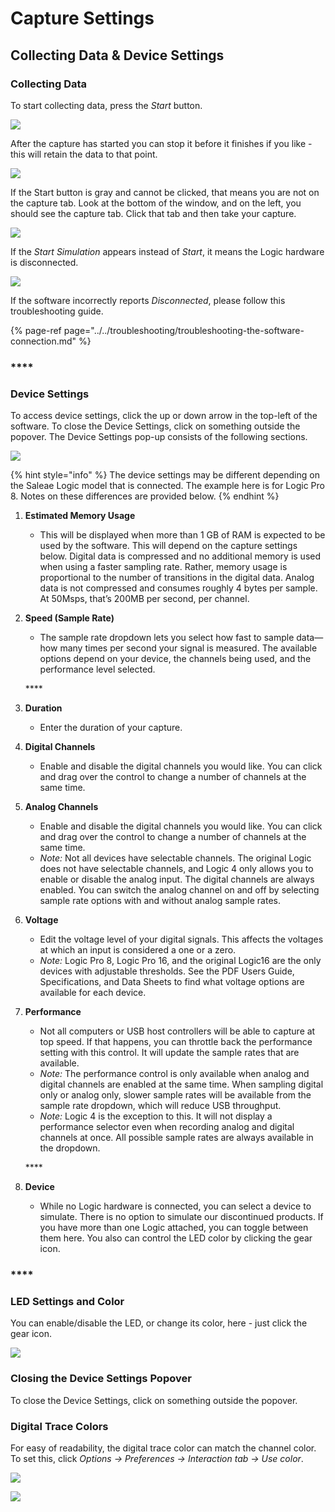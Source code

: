 # Capture Settings

## Collecting Data & Device Settings

### **Collecting Data**

To start collecting data, press the _Start_ button. 

![](https://trello-attachments.s3.amazonaws.com/55f0ad9685db3c82f0f3aeba/57215c9235e35b9ed39e9b66/64cb9812e6d061d6d4849d2ea37b6711/start.png)

After the capture has started you can stop it before it finishes if you like - this will retain the data to that point.

![](https://trello-attachments.s3.amazonaws.com/55f0ad9685db3c82f0f3aeba/57215c9235e35b9ed39e9b66/87b63d501eab68311e138700df896d6b/stop.png)

If the Start button is gray and cannot be clicked, that means you are not on the capture tab. Look at the bottom of the window, and on the left, you should see the capture tab. Click that tab and then take your capture.

![](https://trello-attachments.s3.amazonaws.com/55f0ad9685db3c82f0f3aeba/57215c9235e35b9ed39e9b66/da94151dbe0fd49b855da616baf0280d/start-gray.png)

If the _Start Simulation_ appears instead of _Start_, it means the Logic hardware is disconnected.

![](https://trello-attachments.s3.amazonaws.com/55f0ad9685db3c82f0f3aeba/57215c9235e35b9ed39e9b66/2a96364aca40d1f7a8f267fde311c3f0/Start-sim.png)

If the software incorrectly reports _Disconnected_, please follow this troubleshooting guide.

{% page-ref page="../../troubleshooting/troubleshooting-the-software-connection.md" %}

### \*\*\*\*

### **Device Settings**

To access device settings, click the up or down arrow in the top-left of the software. To close the Device Settings, click on something outside the popover. The Device Settings pop-up consists of the following sections.

![](https://trello-attachments.s3.amazonaws.com/55f0ad9685db3c82f0f3aeba/57215c9235e35b9ed39e9b66/596c50d7788319158f59aa598c7e2dde/dev-settings.png)

{% hint style="info" %}
The device settings may be different depending on the Saleae Logic model that is connected. The example here is for Logic Pro 8. Notes on these differences are provided below.
{% endhint %}

1. **Estimated Memory Usage** 

   * This will be displayed when more than 1 GB of RAM is expected to be used by the software. This will depend on the capture settings below. Digital data is compressed and no additional memory is used when using a faster sampling rate. Rather, memory usage is proportional to the number of transitions in the digital data. Analog data is not compressed and consumes roughly 4 bytes per sample. At 50Msps, that’s 200MB per second, per channel.

2. **Speed \(Sample Rate\)** 

   * The sample rate dropdown lets you select how fast to sample data—how many times per second your signal is measured. The available options depend on your device, the channels being used, and the performance level selected.

   \*\*\*\*

3. **Duration** 

   * Enter the duration of your capture.

4. **Digital Channels** 

   * Enable and disable the digital channels you would like. You can click and drag over the control to change a number of channels at the same time.

5. **Analog Channels** 

   * Enable and disable the digital channels you would like. You can click and drag over the control to change a number of channels at the same time.
   * _Note:_ Not all devices have selectable channels. The original Logic does not have selectable channels, and Logic 4 only allows you to enable or disable the analog input. The digital channels are always enabled. You can switch the analog channel on and off by selecting sample rate options with and without analog sample rates.

6. **Voltage** 

   * Edit the voltage level of your digital signals. This affects the voltages at which an input is considered a one or a zero.
   * _Note:_ Logic Pro 8, Logic Pro 16, and the original Logic16 are the only devices with adjustable thresholds. See the PDF Users Guide, Specifications, and Data Sheets to find what voltage options are available for each device.

7. **Performance** 

   * Not all computers or USB host controllers will be able to capture at top speed. If that happens, you can throttle back the performance setting with this control. It will update the sample rates that are available.
   * _Note:_ The performance control is only available when analog and digital channels are enabled at the same time. When sampling digital only or analog only, slower sample rates will be available from the sample rate dropdown, which will reduce USB throughput.
   * _Note:_ Logic 4 is the exception to this. It will not display a performance selector even when recording analog and digital channels at once. All possible sample rates are always available in the dropdown.

   \*\*\*\*

8. **Device** 
   * While no Logic hardware is connected, you can select a device to simulate. There is no option to simulate our discontinued products. If you have more than one Logic attached, you can toggle between them here. You also can control the LED color by clicking the gear icon.

### \*\*\*\*

### **LED Settings and Color**

You can enable/disable the LED, or change its color, here - just click the gear icon. 

![](https://trello-attachments.s3.amazonaws.com/57215c9235e35b9ed39e9b66/627x95/81815d87a1783f5e6522c3d8f7a64c64/led.png)

### **Closing the Device Settings Popover**

To close the Device Settings, click on something outside the popover.

### **Digital Trace Colors**

For easy of readability, the digital trace color can match the channel color. To set this, click _Options -&gt; Preferences -&gt; Interaction tab -&gt; Use color_. 

![](https://trello-attachments.s3.amazonaws.com/55f0ad9685db3c82f0f3aeba/57215c9235e35b9ed39e9b66/3a0ad36c4073896c93a4bcdaed1c6004/use-color.png)

![](https://trello-attachments.s3.amazonaws.com/55f0ad9685db3c82f0f3aeba/57215c9235e35b9ed39e9b66/2734577c8ed4c926e544e173fbb27fe5/dig-color.png)

